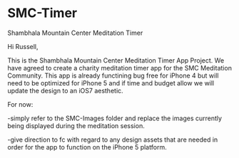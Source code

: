 SMC-Timer
=========

Shambhala Mountain Center Meditation Timer

Hi Russell,

This is the Shambhala Mountain Center Meditation Timer App Project. We have agreed to create a charity meditation timer app for the SMC Meditation Community. This app is already functining bug free for iPhone 4 but will need to be optimized for iPhone 5 and if time and budget allow we will update the design to an iOS7 aesthetic.

For now:

-simply refer to the SMC-Images folder and replace the images currently being displayed during the meditation session.

-give direction to fc with regard to any design assets that are needed in order for the app to function on the iPhone 5 platform.
